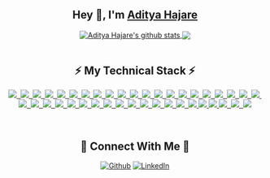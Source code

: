 <div align="center">
    <h2>Hey 👋, I'm <a href="https://www.linkedin.com/in/aditya-hajare">Aditya Hajare</a></h2>
</div>
<div align="center">
    <a href="https://github.com/aditya43">
    <img align="center" src=https://github-readme-stats.vercel.app/api?username=aditya43&show_icons=true&hide=issues&theme=buefy" alt="Aditya Hajare's github stats" />
    </a>
    <a href="https://github.com/aditya43"><img align="center" src="https://github-readme-stats.anuraghazra1.vercel.app/api/top-langs/?username=aditya43&layout=compact&theme=buefy" /></a>
</div>
<br>
<div align="center">
    <h2>⚡ My Technical Stack ⚡</h2>
    <p><a href="https://github.com/aditya43">
    <img src="https://img.shields.io/badge/-Go%20Language-informational?style=for-the-badge&logo=go&color=4A3677">&nbsp;
    <img src="https://img.shields.io/badge/-typescript-informational?style=for-the-badge&logo=typescript&color=4A3677">&nbsp;
    <img src="https://img.shields.io/badge/-python-informational?style=for-the-badge&logo=python&color=4A3677">&nbsp;
    <img src="https://img.shields.io/badge/-tensorflow-informational?style=for-the-badge&logo=tensorflow&color=4A3677">&nbsp;
    <img src="https://img.shields.io/badge/-JavaScript-informational?style=for-the-badge&logo=javascript&color=4A3677">&nbsp;
    <img src="https://img.shields.io/badge/-Node.js-informational?style=for-the-badge&logo=node.js&color=4A3677">&nbsp;
    <img src="https://img.shields.io/badge/-Express.js-informational?style=for-the-badge&logo=etsy&color=4A3677">&nbsp;
    <img src="https://img.shields.io/badge/-Nest%20JS-informational?style=for-the-badge&logo=nestjs&color=4A3677">&nbsp;
    <img src="https://img.shields.io/badge/-Adonis%20JS-informational?style=for-the-badge&logo=adonisjs&color=4A3677">&nbsp;
    <img src="https://img.shields.io/badge/-Meteor-informational?style=for-the-badge&logo=meteor&color=4A3677">&nbsp;
    <img src="https://img.shields.io/badge/-Microservices-informational?style=for-the-badge&logo=nucleo&color=4A3677">&nbsp;
    <img src="https://img.shields.io/badge/-Docker-informational?style=for-the-badge&logo=docker&color=4A3677">&nbsp;
    <img src="https://img.shields.io/badge/-Kubernetes-informational?style=for-the-badge&logo=kubernetes&color=4A3677">&nbsp;
    <img src="https://img.shields.io/badge/Serverless-informational?style=for-the-badge&logo=serverless&color=4A3677">&nbsp;
    <img src="https://img.shields.io/badge/AWS-informational?style=for-the-badge&logo=amazon&color=4A3677">&nbsp;
    <img src="https://img.shields.io/badge/PHP-informational?style=for-the-badge&logo=php&color=4A3677">&nbsp;
    <img src="https://img.shields.io/badge/Laravel-informational?style=for-the-badge&logo=laravel&color=4A3677">&nbsp;
    <img src="https://img.shields.io/badge/Redis-informational?style=for-the-badge&logo=Redis&color=4A3677">&nbsp;
    <img src="https://img.shields.io/badge/MySQL-informational?style=for-the-badge&logo=mysql&color=4A3677">&nbsp;
    <img src="https://img.shields.io/badge/PostgreSQL-informational?style=for-the-badge&logo=postgresql&color=4A3677">&nbsp;
    <img src="https://img.shields.io/badge/Sequelize-informational?style=for-the-badge&logo=sellfy&color=4A3677">&nbsp;
    <img src="https://img.shields.io/badge/MongoDB-informational?style=for-the-badge&logo=mongodb&color=4A3677">&nbsp;
    <img src="https://img.shields.io/badge/Mongoose-informational?style=for-the-badge&logo=monero&color=4A3677">&nbsp;
    <img src="https://img.shields.io/badge/DynamoDB-informational?style=for-the-badge&logo=dailymotion&color=4A3677">&nbsp;
    <img src="https://img.shields.io/badge/GraphQL-informational?style=for-the-badge&logo=graphql&color=4A3677">&nbsp;
    <img src="https://img.shields.io/badge/React-informational?style=for-the-badge&logo=react&color=4A3677">&nbsp;
    <img src="https://img.shields.io/badge/Redux-informational?style=for-the-badge&logo=redux&color=4A3677">&nbsp;
    <img src="https://img.shields.io/badge/Vue.js-informational?style=for-the-badge&logo=vue.js&color=4A3677">&nbsp;
    <img src="https://img.shields.io/badge/Git-informational?style=for-the-badge&logo=git&color=4A3677">&nbsp;
    <img src="https://img.shields.io/badge/TDD-informational?style=for-the-badge&logo=gitter&color=4A3677">&nbsp;
    <img src="https://img.shields.io/badge/BDD-informational?style=for-the-badge&logo=buffer&color=4A3677">&nbsp;
    <img src="https://img.shields.io/badge/DDD-informational?style=for-the-badge&logo=codefactor&color=4A3677">&nbsp;
    <img src="https://img.shields.io/badge/Jest-informational?style=for-the-badge&logo=jest&color=4A3677">&nbsp;
    <img src="https://img.shields.io/badge/Chai-informational?style=for-the-badge&logo=chocolatey&color=4A3677">&nbsp;
    <img src="https://img.shields.io/badge/Mocha-informational?style=for-the-badge&logo=mocha&color=4A3677">&nbsp;
    <img src="https://img.shields.io/badge/Gotest-informational?style=for-the-badge&logo=goodreads&color=4A3677">
    <img src="https://img.shields.io/badge/-Travis%20CI-informational?style=for-the-badge&logo=travis&color=4A3677">
    <img src="https://img.shields.io/badge/-Jenkins-informational?style=for-the-badge&logo=jenkins&color=4A3677">
    <img src="https://img.shields.io/badge/HTML5-informational?style=for-the-badge&logo=html5&color=4A3677">&nbsp;
    <img src="https://img.shields.io/badge/CSS3-informational?style=for-the-badge&logo=css3&color=4A3677">&nbsp;
    <img src="https://img.shields.io/badge/Sass-informational?style=for-the-badge&logo=sass&color=4A3677"></a></p>
</div>
<br>
<div align="center">
    <h2>🤝 Connect With Me 🤝</h2>
    <p><a href="https://github.com/aditya43" target="_blank"><img alt="Github" src="https://img.shields.io/badge/GitHub-%2312100E.svg?&style=for-the-badge&logo=Github&logoColor=white" /></a>&nbsp;<a href="https://www.linkedin.com/in/aditya-hajare" target="_blank"><img alt="LinkedIn" src="https://img.shields.io/badge/linkedin-%230077B5.svg?&style=for-the-badge&logo=linkedin&logoColor=white" /></a></p>
</div>
